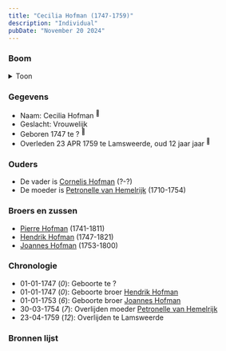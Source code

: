 ```yaml
---
title: "Cecilia Hofman (1747-1759)"
description: "Individual"
pubDate: "November 20 2024"
---
```


### Boom
<details><summary>Toon</summary>

![test](https://www.plantuml.com/plantuml/svg/ZP9DQy9048Rl-ok6UkX9Y2OYIl2p2HPQaDAxR99HjzaFsLqhGVpl7M98RG-rjsNcVVTzPdPdpdFhZqeoLmfzu9Oho7XUxgmvwc9ffB7WBTUEMgWzsui28HSsbtWzephu2XIg3Asxbfn7YyPN1sGtj-QIEmTd1W0BOmkqxtkHbngTYsF5XPvC86GNnXvXNKSvTdKyB8tLA8M3bTaghX-0EtWEWY0Q0NIIC1sa2xhsl1KeYml4uundrIOptaiSJs1AQSvvQyoDn9L7AJTS5vlSKZSpX55hfqJGnAwHJ1Gi4JwvXXKgb5Pyb6t-8A3yT964IVX7Vc_O2-25AtT2fAdlGuG1lCxVo3U8RdqjLpm-OL48lIDjFuAdP4dQ_gZ6IWchDuIE5BkzhuZTd0ZjmffrTRkDWZNytuN6IOMw5R5s-vWBAVZlvHDS-sp_MK8qfDtUdRqVmdnTppxwEJkReIxebtu1)
</details>

### Gegevens
- Naam: Cecilia Hofman <sup><a href="../s00073/" style="text-decoration:none" title="Begravene Cecilia Hofman 23-04-1759 ">:link:</a></sup>
- Geslacht: Vrouwelijk
- Geboren 1747 te ? <sup><a href="../s00073/" style="text-decoration:none" title="Begravene Cecilia Hofman 23-04-1759 ">:link:</a></sup>
- Overleden 23 APR 1759 te Lamsweerde, oud 12 jaar jaar <sup><a href="../s00073/" style="text-decoration:none" title="Begravene Cecilia Hofman 23-04-1759 ">:link:</a></sup>

### Ouders
- De vader is [Cornelis Hofman](../i00049/) (?-?)
- De moeder is [Petronelle van Hemelrijk](../i00050/) (1710-1754)

### Broers en zussen
- [Pierre Hofman](../i00055/) (1741-1811)
- [Hendrik Hofman](../i00057/) (1747-1821)
- [Joannes Hofman](../i00040/) (1753-1800)

### Chronologie
- 01-01-1747 (<i>0</i>): Geboorte te ?
- 01-01-1747 (<i>0</i>): Geboorte broer [Hendrik Hofman](../i00057/)
- 01-01-1753 (<i>6</i>): Geboorte broer [Joannes Hofman](../i00040/)
- 30-03-1754 (<i>7</i>): Overlijden moeder [Petronelle van Hemelrijk](../i00050/)
- 23-04-1759 (<i>12</i>): Overlijden te Lamsweerde

### Bronnen lijst